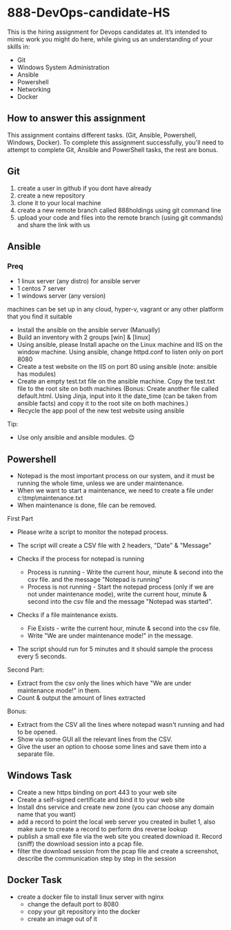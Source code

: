 # 888-DevOps-candidate-HS
This is the hiring assignment for Devops candidates at. It’s intended to mimic work you might do here, while giving us an understanding of your skills in: 
-	Git
-	Windows System Administration
-	Ansible
-	Powershell
-	Networking
-	Docker
## How to answer this assignment
This assignment contains different tasks. (Git, Ansible, Powershell, Windows, Docker). To complete this assignment successfully, you'll need to attempt to complete Git, Ansible and PowerShell tasks, the rest are bonus.
## Git ##
1.  create a user in github if you dont have already
2.  create a new repository
3.  clone it to your local machine
4.  create a new remote branch called 888holdings using git command line
5.  upload your code and files into the remote branch (using git commands) and share the link with us

## Ansible ##
### Preq
- 1 linux server (any distro) for ansible server
- 1 centos 7 server
- 1 windows server (any version)

machines can be set up in any cloud, hyper-v, vagrant or any other platform that you find it suitable

- Install the ansible on the ansible server (Manually)
- Build an inventory with 2 groups [win] & [linux] 
- Using ansible, please Install apache on the Linux machine and IIS on the window machine.
    Using ansible, change httpd.conf to listen only on port 8080
- Create a test website on the IIS on port 80 using ansible (note: ansible has modules)
- Create an empty test.txt file on the ansible machine. Copy the test.txt file to the root site on both machines
    (Bonus: Create another file called default.html. Using Jinja, input into it the date_time (can be taken from ansible facts) and copy it to the root site on both machines.)
- Recycle the app pool of the new test website using ansible

Tip:
-	Use only ansible and ansible modules. 😊
## Powershell
-	Notepad is the most important process on our system, and it must be running the whole time, unless we are under maintenance.
-	When we want to start a maintenance, we need to create a file under c:\tmp\maintenance.txt
-	When maintenance is done, file can be removed.

First Part

- Please write a script to monitor the notepad process. 
- The script will create a CSV file with 2 headers, "Date" & "Message"
- Checks if the process for notepad is running 
  - Process is running - Write the current hour, minute & second into the csv file.
     and the message "Notepad is running"
  - Process is not running - Start the notepad process (only if we are not under maintenance mode), write the current hour, minute & second into the csv file and the message "Notepad was started".

- Checks if a file maintenance exists.
  - Fie Exists - write the current hour, minute & second into the csv file.
  - Write "We are under maintenance mode!" in the message.

- The script should run for 5 minutes and it should sample the process every 5 seconds.

Second Part:
-	Extract from the csv only the lines which have "We are under maintenance mode!" in them.
-	Count & output the amount of lines extracted

Bonus:
-	Extract from the CSV all the lines where notepad wasn't running and had to be opened.
-	Show via some GUI all the relevant lines from the CSV.
-	Give the user an option to choose some lines and save them into a separate file.

## Windows Task
-	Create a new https binding on port 443 to your web site 
-	Create a self-signed certificate and bind it to your web site
-	Install dns service and create new zone (you can choose any domain name that you want)
-	add a record to point the local web server you created in bullet 1, also make sure to create a record to perform dns reverse lookup
-	publish a small exe file via the web site you created download it. Record (sniff) the download session into a pcap file.
-	filter the download session from the pcap file and create a screenshot, describe the communication step by step in the session

## Docker Task
- create a docker file to install linux server with nginx
  - change the default port to 8080
  - copy your git repository into the docker 
  - create an image out of it
